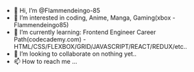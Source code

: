 - 👋 Hi, I’m @Flammendeingo-85
- 👀 I’m interested in coding, Anime, Manga, Gaming(xbox - Flammendeingo85)
- 🌱 I’m currently learning: Frontend Engineer Career Path(codecademy.com) - HTML/CSS/FLEXBOX/GRID/JAVASCRIPT/REACT/REDUX/etc..
- 💞️ I’m looking to collaborate on nothing yet..
- 📫 How to reach me ...

<!---
Flammendeingo-85/Flammendeingo-85 is a ✨ special ✨ repository because its `README.md` (this file) appears on your GitHub profile.
You can click the Preview link to take a look at your changes.
--->
